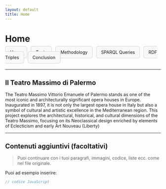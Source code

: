```yaml
---
layout: default
title: Home
---
```


# Home

<!-- Navigazione personalizzata -->
<nav style="margin-bottom: 30px;">
  <a href="{{ '/' | relative_url }}" style="padding:10px 15px; border:1px solid #ccc; border-radius:6px; margin-right:8px; text-decoration:none; background-color:#f8f8f8;">Home</a>
  <a href="{{ '/topic' | relative_url }}" style="padding:10px 15px; border:1px solid #ccc; border-radius:6px; margin-right:8px; text-decoration:none; background-color:#f8f8f8;">Topic</a>
  <a href="{{ '/methodology' | relative_url }}" style="padding:10px 15px; border:1px solid #ccc; border-radius:6px; margin-right:8px; text-decoration:none; background-color:#f8f8f8;">Methodology</a>
  <a href="{{ '/sparql-queries' | relative_url }}" style="padding:10px 15px; border:1px solid #ccc; border-radius:6px; margin-right:8px; text-decoration:none; background-color:#f8f8f8;">SPARQL Queries</a>
  <a href="{{ '/rdf-triples' | relative_url }}" style="padding:10px 15px; border:1px solid #ccc; border-radius:6px; margin-right:8px; text-decoration:none; background-color:#f8f8f8;">RDF Triples</a>
  <a href="{{ '/conclusion' | relative_url }}" style="padding:10px 15px; border:1px solid #ccc; border-radius:6px; text-decoration:none; background-color:#f8f8f8;">Conclusion</a>
</nav>

---

## Il Teatro Massimo di Palermo

The Teatro Massimo Vittorio Emanuele of Palermo stands as one of the most iconic and architecturally significant opera houses in Europe. Inaugurated in 1897, it is not only the largest opera house in Italy but also a symbol of cultural and artistic excellence in the Mediterranean region. This project explores the architectural, historical, and cultural dimensions of the Teatro Massimo, focusing on its Neoclassical design enriched by elements of Eclecticism and early Art Nouveau (Liberty)

---

## Contenuti aggiuntivi (facoltativi)

> Puoi continuare con i tuoi paragrafi, immagini, codice, liste ecc. come nel file originale.

Puoi ad esempio inserire:

```js
// codice JavaScript
